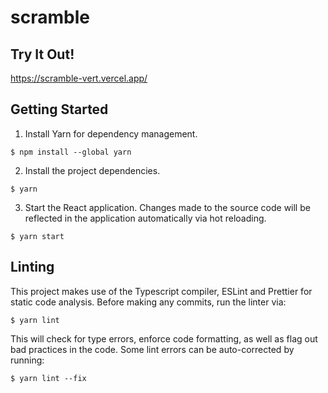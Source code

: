 # scramble

## Try It Out!
https://scramble-vert.vercel.app/

## Getting Started
1. Install Yarn for dependency management.
```
$ npm install --global yarn
```
2. Install the project dependencies.
``` 
$ yarn
```
3. Start the React application. Changes made to the source code will be reflected in the application automatically via hot reloading.
``` 
$ yarn start
```

## Linting
This project makes use of the Typescript compiler, ESLint and Prettier for static code analysis.
Before making any commits, run the linter via:
```
$ yarn lint
```
This will check for type errors, enforce code formatting, as well as flag out bad practices in the code.
Some lint errors can be auto-corrected by running:
```
$ yarn lint --fix
```
